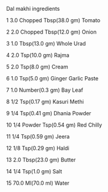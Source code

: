 Dal makhi ingredients 

1 3.0 Chopped Tbsp(38.0 gm) Tomato

2 2.0 Chopped Tbsp(12.0 gm) Onion

3 1.0 Tbsp(13.0 gm) Whole Urad

4 2.0 Tsp(10.0 gm) Rajma

5 2.0 Tsp(8.0 gm) Cream

6 1.0 Tsp(5.0 gm) Ginger Garlic Paste

7 1.0 Number(0.3 gm) Bay Leaf

8 1/2 Tsp(0.17 gm) Kasuri Methi

9 1/4 Tsp(0.41 gm) Dhania Powder

10 1/4 Powder Tsp(0.54 gm) Red Chilly

11 1/4 Tsp(0.59 gm) Jeera

12 1/8 Tsp(0.29 gm) Haldi

13 2.0 Tbsp(23.0 gm) Butter

14 1/4 Tsp(1.0 gm) Salt

15 70.0 Ml(70.0 ml) Water